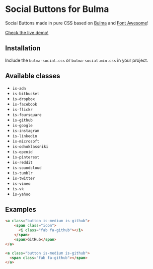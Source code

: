 
Social Buttons for Bulma
============================

Social Buttons made in pure CSS based on
[Bulma](http://bulma.io/) and
[Font Awesome](http://fortawesome.github.io/Font-Awesome/)!

[Check the live demo!](http://aldi.github.io/bulma-social)

Installation
------------

Include the `bulma-social.css` or `bulma-social.min.css` in your project.

Available classes
-----------------
 - `is-adn`
 - `is-bitbucket`
 - `is-dropbox`
 - `is-facebook`
 - `is-flickr`
 - `is-foursquare`
 - `is-github`
 - `is-google`
 - `is-instagram`
 - `is-linkedin`
 - `is-microsoft`
 - `is-odnoklassniki`
 - `is-openid`
 - `is-pinterest`
 - `is-reddit`
 - `is-soundcloud`
 - `is-tumblr`
 - `is-twitter`
 - `is-vimeo`
 - `is-vk`
 - `is-yahoo`

Examples
--------

```html
<a class="button is-medium is-github">
    <span class="icon">
      <i class="fab fa-github"></i>
    </span>
    <span>GitHub</span>
</a>

<a class="button is-medium is-github">
  <span class="fab fa-github"></span>
</a>
```
